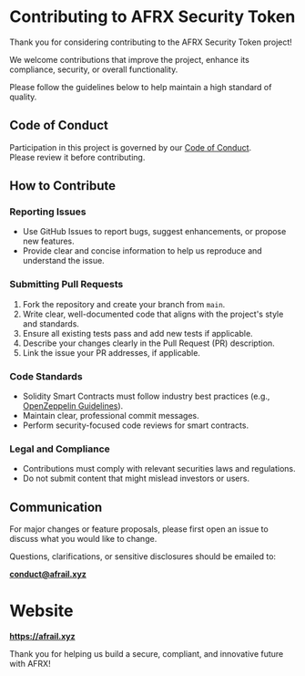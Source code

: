 # Contributing to AFRX Security Token

Thank you for considering contributing to the AFRX Security Token project!

We welcome contributions that improve the project, enhance its compliance, security, or overall functionality.

Please follow the guidelines below to help maintain a high standard of quality.

## Code of Conduct
Participation in this project is governed by our [Code of Conduct](./CODE_OF_CONDUCT.md).  
Please review it before contributing.

## How to Contribute

### Reporting Issues
- Use GitHub Issues to report bugs, suggest enhancements, or propose new features.
- Provide clear and concise information to help us reproduce and understand the issue.

### Submitting Pull Requests
1. Fork the repository and create your branch from `main`.
2. Write clear, well-documented code that aligns with the project's style and standards.
3. Ensure all existing tests pass and add new tests if applicable.
4. Describe your changes clearly in the Pull Request (PR) description.
5. Link the issue your PR addresses, if applicable.

### Code Standards
- Solidity Smart Contracts must follow industry best practices (e.g., [OpenZeppelin Guidelines](https://docs.openzeppelin.com/)).
- Maintain clear, professional commit messages.
- Perform security-focused code reviews for smart contracts.

### Legal and Compliance
- Contributions must comply with relevant securities laws and regulations.
- Do not submit content that might mislead investors or users.

## Communication
For major changes or feature proposals, please first open an issue to discuss what you would like to change.

Questions, clarifications, or sensitive disclosures should be emailed to:

**conduct@afrail.xyz**

# Website
**https://afrail.xyz**

Thank you for helping us build a secure, compliant, and innovative future with AFRX!
